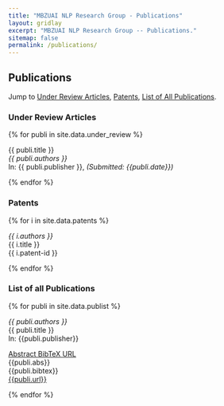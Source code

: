 ```yaml
---
title: "MBZUAI NLP Research Group - Publications"
layout: gridlay
excerpt: "MBZUAI NLP Research Group -- Publications."
sitemap: false
permalink: /publications/
---
```


<h2>Publications</h2>

Jump to [Under Review Articles](#under-review-articles), [Patents](#patents), [List of All Publications](#list-of-all-publications).

<h3 id="under-review-articles"> Under Review Articles </h3>

{% for publi in site.data.under_review %}
  
  <span class="navy">{{ publi.title }}</span><br />
  <em>{{ publi.authors }} </em><br />
  In: {{ publi.publisher }}, <i class="sky">(Submitted: {{publi.date}})</i>
  

{% endfor %}

<h3 id="patents"> Patents </h3>

{% for i in site.data.patents %}

  <em>{{ i.authors }} </em><br />
  {{ i.title }} <br />
  <span class="sky">{{ i.patent-id }}</span>

{% endfor %}

<h3 id="list-of-all-publications"> List of all Publications </h3>

{% for publi in site.data.publist %}

  <em>{{ publi.authors }} </em><br />
  <span class="navy">{{ publi.title }}</span><br />
  In: {{publi.publisher}}
  <div>
  <a class="custom-navy-btn" data-toggle="collapse" href="#abstract" role="button" aria-expanded="false" aria-controls="abstract">
    Abstract
  </a>

  <a class="custom-navy-btn" data-toggle="collapse" href="#bibtex" role="button" aria-expanded="false" aria-controls="bibtex">
    BibTeX
  </a>

  <a class="custom-navy-btn" data-toggle="collapse" href="#url" role="button" aria-expanded="false" aria-controls="url">
    URL
  </a>
</div>


<div class="collapse" id="abstract">
  <div class="card card-body">
    {{publi.abs}}
  </div>
</div>

<div class="collapse" id="bibtex">
  <div class="card card-body">
    {{publi.bibtex}}
  </div>
</div>

<div class="collapse" id="url">
  <div class="card card-body">
    <a href="{{publi.url}}" target="_blank" class="custom-link">{{publi.url}}</a>
  </div>
</div>

{% endfor %}